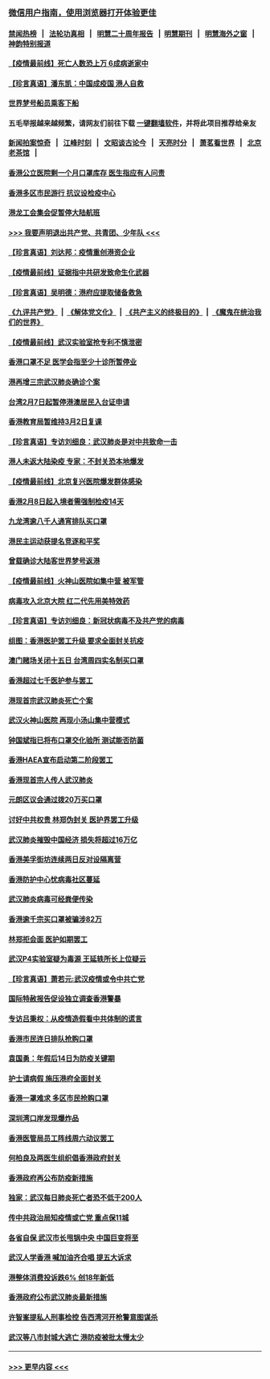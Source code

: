 ### [微信用户指南，使用浏览器打开体验更佳](https://github.com/gfw-breaker/banned-news1/blob/master/indexes/wechat-guide.md?t=0)
#### [禁闻热榜](热点新闻.md?t=0)  &nbsp;&nbsp;|&nbsp;&nbsp; [法轮功真相](https://github.com/gfw-breaker/truth/blob/master/README.md?t=0) &nbsp;&nbsp;|&nbsp;&nbsp; [明慧二十周年报告](https://github.com/gfw-breaker/mh-reports/blob/master/README.md?t=0) &nbsp;&nbsp;|&nbsp;&nbsp;[明慧期刊](https://github.com/gfw-breaker/mh-qikan) &nbsp;&nbsp;|&nbsp;&nbsp; [明慧海外之窗](https://github.com/gfw-breaker/mh-news/blob/master/README.md?t=0) &nbsp;&nbsp;|&nbsp;&nbsp; [神韵特别报道](https://github.com/gfw-breaker/mh-news/blob/master/shenyun.md?t=0)
#### [【疫情最前线】死亡人数恐上万 6成病逝家中](../pages/nsc415/n11856687.md?t=02110244) 
#### [【珍言真语】潘东凯：中国成疫国 港人自救](../pages/nsc415/n11856962.md?t=02110244) 
#### [世界梦号船员乘客下船](../pages/nsc415/n11856883.md?t=02110244) 
#### 五毛举报越来越频繁，请网友们前往下载 [一键翻墙软件](https://github.com/gfw-breaker/ssr-accounts)，并将此项目推荐给亲友
#### [新闻拍案惊奇](https://github.com/gfw-breaker/banned-news1/blob/master/pages/link4.md) &nbsp;&nbsp;|&nbsp;&nbsp; [江峰时刻](https://github.com/gfw-breaker/banned-news1/blob/master/pages/link4.md) &nbsp;&nbsp;|&nbsp;&nbsp; [文昭谈古论今](https://github.com/gfw-breaker/banned-news1/blob/master/pages/link4.md) &nbsp;&nbsp;|&nbsp;&nbsp; [天亮时分](https://github.com/gfw-breaker/banned-news1/blob/master/pages/link4.md) &nbsp;&nbsp;|&nbsp;&nbsp; [萧茗看世界](https://github.com/gfw-breaker/banned-news1/blob/master/pages/link4.md) &nbsp;&nbsp;|&nbsp;&nbsp; [北京老茶馆](https://github.com/gfw-breaker/banned-news1/blob/master/pages/link4.md) &nbsp;&nbsp;|&nbsp;&nbsp; 
#### [香港公立医院剩一个月口罩库存 医生指应有人问责](../pages/nsc415/n11856875.md?t=02110244) 
#### [香港多区市民游行 抗议设检疫中心](../pages/nsc415/n11856866.md?t=02110244) 
#### [港龙工会集会促暂停大陆航班](../pages/nsc415/n11856840.md?t=02110244) 
#### [>>> 我要声明退出共产党、共青团、少年队 <<<](https://github.com/begood0513/goodnews/blob/master/quit/letter.md) 
#### [【珍言真语】刘达邦：疫情重创港资企业](../pages/nsc415/n11854274.md?t=02110244) 
#### [【疫情最前线】证据指中共研发致命生化武器](../pages/nsc415/n11853087.md?t=02110244) 
#### [【珍言真语】吴明德：港府应提取储备救急](../pages/nsc415/n11852734.md?t=02110244) 
#### [《九评共产党》](https://github.com/begood0513/9ping.md/blob/master/README.md) &nbsp;|&nbsp; [《解体党文化》](../../../../jtdwh.md/blob/master/README.md)  &nbsp;|&nbsp; [《共产主义的终极目的》](../../../../gczydzjmd.md/blob/master/README.md) &nbsp;|&nbsp; [《魔鬼在统治我们的世界》](../../../../mgztzwmdsj.md/blob/master/README.md) 
#### [【疫情最前线】武汉实验室抢专利不慎泄密](../pages/nsc415/n11850310.md?t=02110244) 
#### [香港口罩不足 医学会指至少十诊所暂停业](../pages/nsc415/n11850301.md?t=02110244) 
#### [港再增三宗武汉肺炎确诊个案](../pages/nsc415/n11850328.md?t=02110244) 
#### [台湾2月7日起暂停港澳居民入台证申请](../pages/nsc415/n11850304.md?t=02110244) 
#### [香港教育局暂维持3月2日复课](../pages/nsc415/n11850260.md?t=02110244) 
#### [【珍言真语】专访刘细良：武汉肺炎是对中共致命一击](../pages/nsc415/n11849934.md?t=02110244) 
#### [港人未返大陆染疫 专家：不封关恐本地爆发](../pages/nsc415/n11848021.md?t=02110244) 
#### [【疫情最前线】北京复兴医院爆发群体感染](../pages/nsc415/n11847626.md?t=02110244) 
#### [香港2月8日起入境者需强制检疫14天](../pages/nsc415/n11847658.md?t=02110244) 
#### [九龙湾逾八千人通宵排队买口罩](../pages/nsc415/n11847647.md?t=02110244) 
#### [港民主运动获提名竞逐和平奖](../pages/nsc415/n11847633.md?t=02110244) 
#### [曾载确诊大陆客世界梦号返港](../pages/nsc415/n11847608.md?t=02110244) 
#### [【疫情最前线】火神山医院如集中营 被军管](../pages/nsc415/n11847524.md?t=02110244) 
#### [病毒攻入北京大院 红二代先用美特效药](../pages/nsc415/n11847427.md?t=02110244) 
#### [【珍言真语】专访刘细良：新冠状病毒不及共产党的病毒](../pages/nsc415/n11847164.md?t=02110244) 
#### [组图：香港医护罢工升级 要求全面封关抗疫](../pages/nsc415/n11844107.md?t=02110244) 
#### [澳门赌场关闭十五日 台湾周四实名制买口罩](../pages/nsc415/n11845083.md?t=02110244) 
#### [香港超过七千医护参与罢工](../pages/nsc415/n11845051.md?t=02110244) 
#### [港现首宗武汉肺炎死亡个案](../pages/nsc415/n11844998.md?t=02110244) 
#### [武汉火神山医院 再现小汤山集中营模式](../pages/nsc415/n11844763.md?t=02110244) 
#### [钟国斌指已将布口罩交化验所 测试能否防菌](../pages/nsc415/n11842783.md?t=02110244) 
#### [香港HAEA宣布启动第二阶段罢工](../pages/nsc415/n11842723.md?t=02110244) 
#### [香港现首宗人传人武汉肺炎](../pages/nsc415/n11842766.md?t=02110244) 
#### [元朗区议会通过拨20万买口罩](../pages/nsc415/n11842754.md?t=02110244) 
#### [讨好中共权贵 林郑伪封关 医护界罢工升级](../pages/nsc415/n11842359.md?t=02110244) 
#### [武汉肺炎摧毁中国经济 损失将超过16万亿](../pages/nsc415/n11839723.md?t=02110244) 
#### [香港美孚街坊连续两日反对设隔离营](../pages/nsc415/n11839962.md?t=02110244) 
#### [香港防护中心忧病毒社区蔓延](../pages/nsc415/n11839933.md?t=02110244) 
#### [武汉肺炎病毒可经粪便传染](../pages/nsc415/n11839939.md?t=02110244) 
#### [香港逾千宗买口罩被骗涉82万](../pages/nsc415/n11839914.md?t=02110244) 
#### [林郑拒会面 医护如期罢工](../pages/nsc415/n11839892.md?t=02110244) 
#### [武汉P4实验室疑为毒源 王延轶所长上位疑云](../pages/nsc415/n11835543.md?t=02110244) 
#### [【珍言真语】萧若元:武汉疫情或令中共亡党](../pages/nsc415/n11829394.md?t=02110244) 
#### [国际特赦报告促设独立调查香港警暴](../pages/nsc415/n11833845.md?t=02110244) 
#### [专访吕秉权：从疫情造假看中共体制的谎言](../pages/nsc415/n11833813.md?t=02110244) 
#### [香港市民连日排队抢购口罩](../pages/nsc415/n11833794.md?t=02110244) 
#### [袁国勇：年假后14日为防疫关键期](../pages/nsc415/n11831088.md?t=02110244) 
#### [护士请病假 施压港府全面封关](../pages/nsc415/n11831030.md?t=02110244) 
#### [香港一罩难求 多区市民抢购口罩](../pages/nsc415/n11831002.md?t=02110244) 
#### [深圳湾口岸发现爆炸品](../pages/nsc415/n11828802.md?t=02110244) 
#### [香港医管局员工阵线周六动议罢工](../pages/nsc415/n11828762.md?t=02110244) 
#### [何柏良及两医生组织倡香港政府封关](../pages/nsc415/n11828749.md?t=02110244) 
#### [香港政府再公布防疫新措施](../pages/nsc415/n11828716.md?t=02110244) 
#### [独家：武汉每日肺炎死亡者恐不低于200人](../pages/nsc415/n11828240.md?t=02110244) 
#### [传中共政治局知疫情或亡党 重点保11城](../pages/nsc415/n11828145.md?t=02110244) 
#### [各省自保 武汉市长甩锅中央 中国巨变将至](../pages/nsc415/n11828021.md?t=02110244) 
#### [武汉人学香港 喊加油齐合唱 提五大诉求](../pages/nsc415/n11827046.md?t=02110244) 
#### [港整体消费投诉跌6% 创18年新低](../pages/nsc415/n11817280.md?t=02110244) 
#### [香港政府公布武汉肺炎最新措施](../pages/nsc415/n11817152.md?t=02110244) 
#### [许智峯提私人刑事检控 告西湾河开枪警意图谋杀](../pages/nsc415/n11817132.md?t=02110244) 
#### [武汉等八市封城大逃亡 港防疫被批太慢太少](../pages/nsc415/n11817058.md?t=02110244) 

----
#### [ >>> 更早内容 <<< ](../indexes/nsc415-earlier.md)
